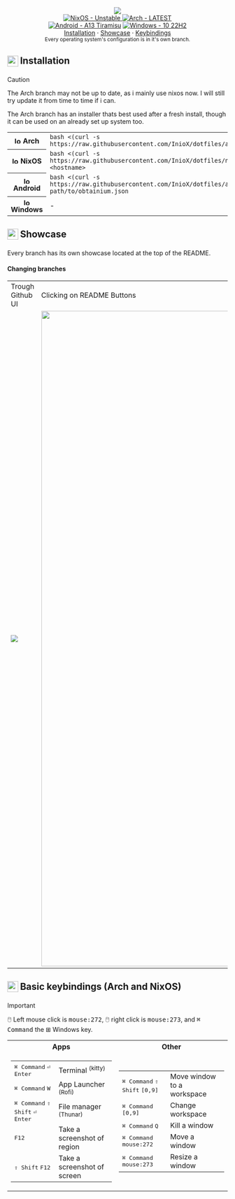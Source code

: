 <div align="center">
  <img src="https://socialify.git.ci/iniox/dotfiles/image?description=1&language=1&name=1&owner=1&theme=Dark">
</div>

<div align="center">
  <a href="https://github.com/InioX/dotfiles/tree/nixos"><img src="https://img.shields.io/badge/NixOS-Unstable-ffffff?style=for-the-badge&logo=NixOS&logoColor=white" alt="NixOS - Unstable">
  <a href="https://github.com/InioX/dotfiles/tree/arch/"><img src="https://img.shields.io/badge/Arch-LATEST-ffffff?style=for-the-badge&logo=Arch+Linux&logoColor=white" alt="Arch - LATEST"></a><br>
<a href="https://github.com/InioX/dotfiles/tree/android"><img src="https://img.shields.io/badge/Android-13%20Tiramisu-ffffff?style=for-the-badge&logo=Android&logoColor=white" alt="Android - A13 Tiramisu"></a>
<a href="https://github.com/InioX/dotfiles/tree/windows"><img src="https://img.shields.io/badge/Windows-10%2022H2-ffffff?style=for-the-badge&logo=Windows&logoColor=white" alt="Windows - 10 22H2"></a><br>
  <div>
    <a href="#package-installation">Installation</a>
    ·
  <a href="#-showcase">Showcase</a>
    ·
  <a href="#keyboard-basic-keybindings">Keybindings</a>
  </div>
  <div align="center">
    <sub>Every operating system's configuration is in it's own branch.</sub>
  </div>
</div>

<h2>
     <sub>
          <img  src="https://github.com/InioX/dotfiles/assets/81521595/3b3dcf24-ceee-4577-b949-a268cc1eb896"
           height="25"
           width="25">
     </sub>
     Installation
</h2>

> [!CAUTION]
> The Arch branch may not be up to date, as i mainly use nixos now. I will still try update it from time to time if i can.

The Arch branch has an installer thats best used after a fresh install, though it can be used on an already set up system too.

<table>
  <tr>
    <th><img src="http://wiki.installgentoo.com/images/f/f9/Arch-linux-logo.png" alt="logo" width=15> Arch</th>
    <td><code>bash <(curl -s https://raw.githubusercontent.com/InioX/dotfiles/arch/install.sh)</code></td>
  </tr>
  <tr>
    <th><img src="https://camo.githubusercontent.com/33a99d1ffcc8b23014fd5f6dd6bfad0f8923d44d61bdd2aad05f010ed8d14cb4/68747470733a2f2f6e69786f732e6f72672f6c6f676f2f6e69786f732d6c6f676f2d6f6e6c792d68697265732e706e67" alt="logo" width=15> NixOS</th>
    <td><code>bash <(curl -s https://raw.githubusercontent.com/InioX/dotfiles/nixos/install.sh) &lthostname&gt</code></td>
  </tr>
 <tr>
    <th><img src="https://cdn.jsdelivr.net/gh/devicons/devicon/icons/android/android-plain.svg" alt="logo" width=15> Android</th>
    <td><code>bash <(curl -s https://raw.githubusercontent.com/InioX/dotfiles/android/setup.sh) path/to/obtainium.json </code></td>
  </tr>
  </tr>
 <tr>
    <th><img src="https://cdn.jsdelivr.net/gh/devicons/devicon/icons/windows8/windows8-original.svg" alt="logo" width=15> Windows</th>
    <td>-</td>
  </tr>
</table>
      
<h2>
     <sub>
          <img  src="https://github.com/InioX/dotfiles/assets/81521595/718ef5e6-39d8-40fd-82c6-e7ac9f5327ff"
           height="25"
           width="25">
     </sub>
     Showcase
</h2>

Every branch has its own showcase located at the top of the README.

#### Changing branches

<table>
  <tr>
    <td></sup>Trough Github UI</td>
    <td></sup>Clicking on README Buttons</td>
  </tr>
  <tr>
    <td><img src="https://github.com/InioX/dotfiles/assets/81521595/2231c14b-d583-4ad6-a3ee-2fa80489cb44"></td>
    <td><img src="https://github.com/InioX/dotfiles/assets/81521595/a77a85eb-1a32-4850-9b96-bde65a7122c6" width=1500></td>
  </tr>
 </table>

<h2>
     <sub>
          <img  src="https://github.com/InioX/dotfiles/assets/81521595/79bffd6e-f4d8-4cbc-84e4-3d8b90124188"
           height="25"
           width="25">
     </sub>
     Basic keybindings (Arch and NixOS)
</h2>

> [!IMPORTANT]
> 🖱️ Left mouse click is <kbd>mouse:272</kbd>, 🖱️ right click is <kbd>mouse:273</kbd>, and <kbd>⌘ Command</kbd> the ⊞ Windows key.

 <table>
  <tr>
    <th>Apps</th>
    <th>Other</th>
  </tr>
  <tr>
    <td>
      <table>
        <tr>
          <td><kbd>⌘ Command</kbd> <kbd>⏎ Enter</kbd></td>
          <td>Terminal <sup>(kitty)</sup></td>
        </tr>
        <tr>
          <td><kbd>⌘ Command</kbd> <kbd>W</kbd> </td>
          <td>App Launcher <sup>(Rofi)</sup></td>
        </tr>
        <tr>
          <td><kbd>⌘ Command</kbd> <kbd>⇧ Shift</kbd> <kbd>⏎ Enter</kbd></td>
          <td>File manager <sup>(Thunar)</sup></td>
        </tr>
        <tr>
          <td><kbd>F12</kbd></td>
          <td>Take a screenshot of region</td>
        </tr>
         <tr>
          <td><kbd>⇧ Shift</kbd> <kbd>F12</kbd></td>
          <td>Take a screenshot of screen</td>
        </tr>
      </table>
    </td>
    <td>
      <table>
        <tr>
          <td><kbd>⌘ Command</kbd> <kbd>⇧ Shift</kbd> <kbd>[0,9]</kbd></td>
          <td>Move window to a workspace</td>
        </tr>
        <tr>
          <td><kbd>⌘ Command</kbd> <kbd>[0,9]</kbd></td>
          <td>Change workspace</td>
        </tr>
        <tr>
          <td><kbd>⌘ Command</kbd> <kbd>Q</kbd></td>
          <td>Kill a window</td>
        </tr>
        <tr>
          <td><kbd>⌘ Command</kbd> <kbd>mouse:272</kbd</td>
          <td>Move a window</td>
        </tr>
        <tr>
          <td><kbd>⌘ Command</kbd> <kbd>mouse:273</kbd></td>
          <td>Resize a window</td>
        </tr>
      </table>
    </td>
</table> 

